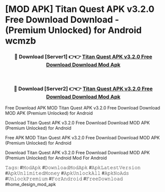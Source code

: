 # [MOD APK] Titan Quest APK v3.2.0 Free Download Download - (Premium Unlocked) for Android wcmzb



<div align="center">
<h3>🔴 Download [Server1] 👉👉 <a href="https://momento.my/?title=Titan_Quest_APK_v3.2.0_Free_Download_Download">Titan Quest APK v3.2.0 Free Download Download Mod Apk</a></h3><br>

<h3>🔴 Download [Server2] 👉👉 <a href="https://momento.my/?title=Titan_Quest_APK_v3.2.0_Free_Download_Download">Titan Quest APK v3.2.0 Free Download Download Mod Apk</a></h3>
</div>



Free Download APK MOD Titan Quest APK v3.2.0 Free Download Download MOD APK (Premium Unlocked) for Android

Download Titan Quest APK v3.2.0 Free Download Download MOD APK (Premium Unlocked) for Android

Free APK MOD Titan Quest APK v3.2.0 Free Download Download MOD APK (Premium Unlocked) for Android

Download Titan Quest APK v3.2.0 Free Download Download MOD APK (Premium Unlocked) for Android Mod For Android

𝚃𝚊𝚐𝚜: #𝙼𝚘𝚍𝙰𝚙𝚔 #𝙳𝚘𝚠𝚗𝚕𝚘𝚊𝚍𝙼𝚘𝚍𝙰𝚙𝚔 #𝙰𝚙𝚔𝙻𝚊𝚝𝚎𝚜𝚝𝚅𝚎𝚛𝚜𝚒𝚘𝚗 #𝙰𝚙𝚔𝚄𝚗𝚕𝚒𝚖𝚒𝚝𝚎𝚍𝙼𝚘𝚗𝚎𝚢 #𝙰𝚙𝚔𝚄𝚗𝚕𝚘𝚌𝚔𝙰𝚕𝚕 #𝙰𝚙𝚔𝙽𝚘𝙰𝚍𝚜 #𝚄𝚗𝚕𝚘𝚌𝚔𝙿𝚛𝚎𝚖𝚒𝚞𝚖 #𝙵𝚘𝚛𝙰𝚗𝚍𝚛𝚘𝚒𝚍 #𝙵𝚛𝚎𝚎𝙳𝚘𝚠𝚗𝚕𝚘𝚊𝚍 #home_design_mod_apk
